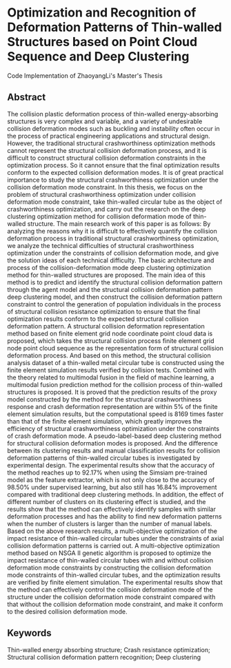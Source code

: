 # Optimization and Recognition of Deformation Patterns of Thin-walled Structures based on Point Cloud Sequence and Deep Clustering

Code Implementation of ZhaoyangLi's Master's Thesis

## Abstract

  The collision plastic deformation process of thin-walled energy-absorbing structures is very complex and variable, and a variety of undesirable collision deformation modes such as buckling and instability often occur in the process of practical engineering applications and structural design. However, the traditional structural crashworthiness optimization methods cannot represent the structural collision deformation process, and it is difficult to construct structural collision deformation constraints in the optimization process. So it cannot ensure that the final optimization results conform to the expected collision deformation modes. It is of great practical importance to study the structural crashworthiness optimization under the collision deformation mode constraint. In this thesis, we focus on the problem of structural crashworthiness optimization under collision deformation mode constraint, take thin-walled circular tube as the object of crashworthiness optimization, and carry out the research on the deep clustering optimization method for collision deformation mode of thin-walled structure. The main research work of this paper is as follows:
  By analyzing the reasons why it is difficult to effectively quantify the collision deformation process in traditional structural crashworthiness optimization, we analyze the technical difficulties of structural crashworthiness optimization under the constraints of collision deformation mode, and give the solution ideas of each technical difficulty. The basic architecture and process of the collision-deformation mode deep clustering optimization method for thin-walled structures are proposed. The main idea of this method is to predict and identify the structural collision deformation pattern through the agent model and the structural collision deformation pattern deep clustering model, and then construct the collision deformation pattern constraint to control the generation of population individuals in the process of structural collision resistance optimization to ensure that the final optimization results conform to the expected structural collision deformation pattern.
  A structural collision deformation representation method based on finite element grid node coordinate point cloud data is proposed, which takes the structural collision process finite element grid node point cloud sequence as the representation form of structural collision deformation process. And based on this method, the structural collision analysis dataset of a thin-walled metal circular tube is constructed using the finite element simulation results verified by collision tests.
  Combined with the theory related to multimodal fusion in the field of machine learning, a multimodal fusion prediction method for the collision process of thin-walled structures is proposed. It is proved that the prediction results of the proxy model constructed by the method for the structural crashworthiness response and crash deformation representation are within 5% of the finite element simulation results, but the computational speed is 8169 times faster than that of the finite element simulation, which greatly improves the efficiency of structural crashworthiness optimization under the constraints of crash deformation mode.
  A pseudo-label-based deep clustering method for structural collision deformation modes is proposed. And the difference between its clustering results and manual classification results for collision deformation patterns of thin-walled circular tubes is investigated by experimental design. The experimental results show that the accuracy of the method reaches up to 92.17% when using the Simsiam pre-trained model as the feature extractor, which is not only close to the accuracy of 98.50% under supervised learning, but also still has 16.84% improvement compared with traditional deep clustering methods. In addition, the effect of different number of clusters on its clustering effect is studied, and the results show that the method can effectively identify samples with similar deformation processes and has the ability to find new deformation patterns when the number of clusters is larger than the number of manual labels.
  Based on the above research results, a multi-objective optimization of the impact resistance of thin-walled circular tubes under the constraints of axial collision deformation patterns is carried out. A multi-objective optimization method based on NSGA II genetic algorithm is proposed to optimize the impact resistance of thin-walled circular tubes with and without collision deformation mode constraints by constructing the collision deformation mode constraints of thin-walled circular tubes, and the optimization results are verified by finite element simulation. The experimental results show that the method can effectively control the collision deformation mode of the structure under the collision deformation mode constraint compared with that without the collision deformation mode constraint, and make it conform to the desired collision deformation mode.

## Keywords

Thin-walled energy absorbing structure; Crash resistance optimization; Structural collision deformation pattern recognition; Deep clustering
